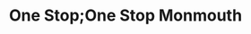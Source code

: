 ---
title: "One Stop;One Stop Monmouth"
url: /monmouth/one-stop-one-stop-monmouth/
shop: Lebensmittel
---